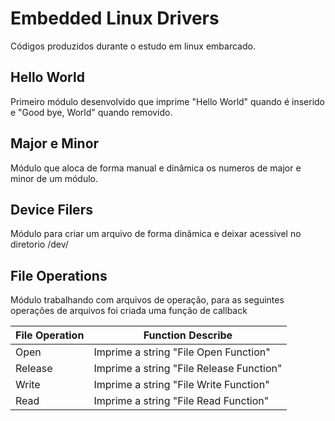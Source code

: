 # Embedded Linux Drivers
Códigos produzidos durante o estudo em linux embarcado.

## Hello World

Primeiro módulo desenvolvido que imprime "Hello World" quando é inserido e "Good bye, World" quando removido.

## Major e Minor

Módulo que aloca de forma manual e dinâmica os numeros de major e minor de um módulo.

## Device Filers

Módulo para criar um arquivo de forma dinâmica e deixar acessivel no diretorio /dev/

## File Operations

Módulo trabalhando com arquivos de operação, para as seguintes operações de arquivos foi criada uma função de callback

| File Operation  | Function Describe  |
|-----------------|--------------------|
| Open            | Imprime a string "File Open Function"|
| Release         | Imprime a string "File Release Function"|
| Write           | Imprime a string "File Write Function" |
| Read            | Imprime a string "File Read Function"   |
